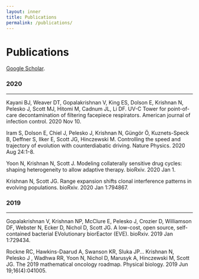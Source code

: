 ```yaml
---
layout: inner
title: Publications
permalink: /publications/
---
```

# Publications
[Google Scholar](https://scholar.google.com/citations?user=XZCM8X8AAAAJ&hl=en&oi=sra).


### 2020

---
Kayani BJ, Weaver DT, Gopalakrishnan V, King ES, Dolson E, Krishnan N, Pelesko J, Scott MJ, Hitomi M, Cadnum JL, Li DF. UV-C Tower for point-of-care decontamination of filtering facepiece respirators. American journal of infection control. 2020 Nov 10.

Iram S, Dolson E, Chiel J, Pelesko J, Krishnan N, Güngör Ö, Kuznets-Speck B, Deffner S, Ilker E, Scott JG, Hinczewski M. Controlling the speed and trajectory of evolution with counterdiabatic driving. Nature Physics. 2020 Aug 24:1-8.

Yoon N, Krishnan N, Scott J. Modeling collaterally sensitive drug cycles: shaping heterogeneity to allow adaptive therapy. bioRxiv. 2020 Jan 1.

Krishnan N, Scott JG. Range expansion shifts clonal interference patterns in evolving populations. bioRxiv. 2020 Jan 1:794867.

### 2019

---


Gopalakrishnan V, Krishnan NP, McClure E, Pelesko J, Crozier D, Williamson DF, Webster N, Ecker D, Nichol D, Scott JG. A low-cost, open source, self-contained bacterial EVolutionary biorEactor (EVE). bioRxiv. 2019 Jan 1:729434.

Rockne RC, Hawkins-Daarud A, Swanson KR, Sluka JP... Krishnan N, Pelesko J , Wadhwa RR, Yoon N, Nichol D, Marusyk A, Hinczewski M, Scott JG. The 2019 mathematical oncology roadmap. Physical biology. 2019 Jun 19;16(4):041005.


